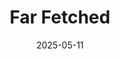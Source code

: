 ---
title: Far Fetched
layout: music
date: 2025-05-11
group: personal
cover_image: /assets/music/far-fetched/cover.png
links:
  "Spotify": https://open.spotify.com/album/5UCb0Yyjj1uHI5VzYNa7kS
  "Apple Music": https://music.apple.com/us/album/far-fetched-ep/1813729090
tracks:
  - title: Welcome
    artists: [Evan Pratten]
    length: 3:43
  - title: Endless
    artists: [Evan Pratten]
    length: 3:02
  - title: Far Fetched - Interlude
    artists: [Evan Pratten]
    length: 1:24
  - title: Release
    artists: [Evan Pratten]
    length: 4:44
  - title: Suspension
    artists: [Evan Pratten]
    length: 3:18
  - title: Long Tail
    artists: [Evan Pratten]
    length: 2:28
---